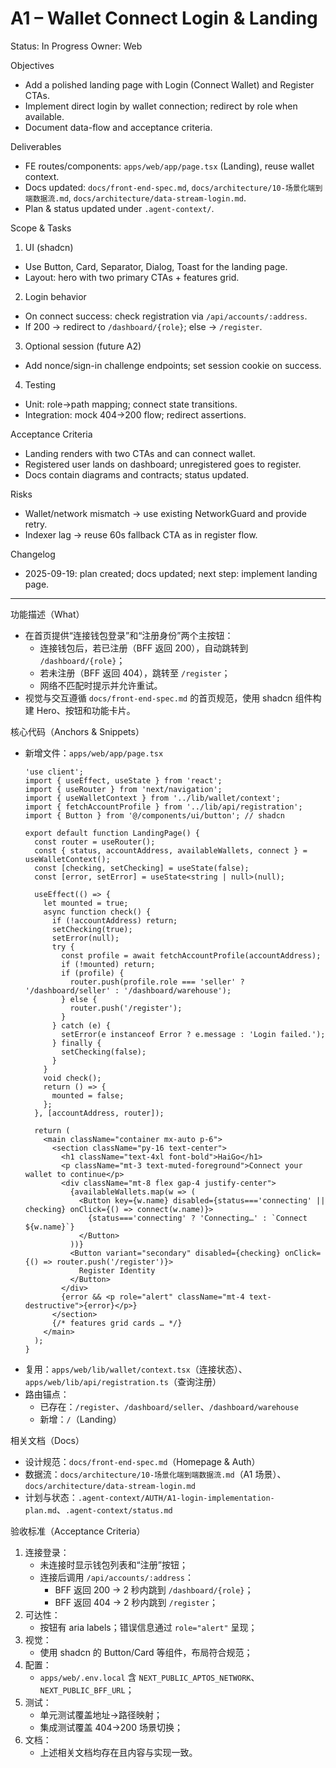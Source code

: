 # A1 – Wallet Connect Login & Landing

Status: In Progress
Owner: Web

Objectives
- Add a polished landing page with Login (Connect Wallet) and Register CTAs.
- Implement direct login by wallet connection; redirect by role when available.
- Document data-flow and acceptance criteria.

Deliverables
- FE routes/components: `apps/web/app/page.tsx` (Landing), reuse wallet context.
- Docs updated: `docs/front-end-spec.md`, `docs/architecture/10-场景化端到端数据流.md`, `docs/architecture/data-stream-login.md`.
- Plan & status updated under `.agent-context/`.

Scope & Tasks
1) UI (shadcn)
- Use Button, Card, Separator, Dialog, Toast for the landing page.
- Layout: hero with two primary CTAs + features grid.

2) Login behavior
- On connect success: check registration via `/api/accounts/:address`.
- If 200 → redirect to `/dashboard/{role}`; else → `/register`.

3) Optional session (future A2)
- Add nonce/sign-in challenge endpoints; set session cookie on success.

4) Testing
- Unit: role→path mapping; connect state transitions.
- Integration: mock 404→200 flow; redirect assertions.

Acceptance Criteria
- Landing renders with two CTAs and can connect wallet.
- Registered user lands on dashboard; unregistered goes to register.
- Docs contain diagrams and contracts; status updated.

Risks
- Wallet/network mismatch → use existing NetworkGuard and provide retry.
- Indexer lag → reuse 60s fallback CTA as in register flow.

Changelog
- 2025-09-19: plan created; docs updated; next step: implement landing page.

---

功能描述（What）
- 在首页提供“连接钱包登录”和“注册身份”两个主按钮：
  - 连接钱包后，若已注册（BFF 返回 200），自动跳转到 `/dashboard/{role}`；
  - 若未注册（BFF 返回 404），跳转至 `/register`；
  - 网络不匹配时提示并允许重试。
- 视觉与交互遵循 `docs/front-end-spec.md` 的首页规范，使用 shadcn 组件构建 Hero、按钮和功能卡片。

核心代码（Anchors & Snippets）
- 新增文件：`apps/web/app/page.tsx`
  ```tsx
  'use client';
  import { useEffect, useState } from 'react';
  import { useRouter } from 'next/navigation';
  import { useWalletContext } from '../lib/wallet/context';
  import { fetchAccountProfile } from '../lib/api/registration';
  import { Button } from '@/components/ui/button'; // shadcn

  export default function LandingPage() {
    const router = useRouter();
    const { status, accountAddress, availableWallets, connect } = useWalletContext();
    const [checking, setChecking] = useState(false);
    const [error, setError] = useState<string | null>(null);

    useEffect(() => {
      let mounted = true;
      async function check() {
        if (!accountAddress) return;
        setChecking(true);
        setError(null);
        try {
          const profile = await fetchAccountProfile(accountAddress);
          if (!mounted) return;
          if (profile) {
            router.push(profile.role === 'seller' ? '/dashboard/seller' : '/dashboard/warehouse');
          } else {
            router.push('/register');
          }
        } catch (e) {
          setError(e instanceof Error ? e.message : 'Login failed.');
        } finally {
          setChecking(false);
        }
      }
      void check();
      return () => {
        mounted = false;
      };
    }, [accountAddress, router]);

    return (
      <main className="container mx-auto p-6">
        <section className="py-16 text-center">
          <h1 className="text-4xl font-bold">HaiGo</h1>
          <p className="mt-3 text-muted-foreground">Connect your wallet to continue</p>
          <div className="mt-8 flex gap-4 justify-center">
            {availableWallets.map(w => (
              <Button key={w.name} disabled={status==='connecting' || checking} onClick={() => connect(w.name)}>
                {status==='connecting' ? 'Connecting…' : `Connect ${w.name}`}
              </Button>
            ))}
            <Button variant="secondary" disabled={checking} onClick={() => router.push('/register')}>
              Register Identity
            </Button>
          </div>
          {error && <p role="alert" className="mt-4 text-destructive">{error}</p>}
        </section>
        {/* features grid cards … */}
      </main>
    );
  }
  ```
- 复用：`apps/web/lib/wallet/context.tsx`（连接状态）、`apps/web/lib/api/registration.ts`（查询注册）
- 路由锚点：
  - 已存在：`/register`、`/dashboard/seller`、`/dashboard/warehouse`
  - 新增：`/`（Landing）

相关文档（Docs）
- 设计规范：`docs/front-end-spec.md`（Homepage & Auth）
- 数据流：`docs/architecture/10-场景化端到端数据流.md`（A1 场景）、`docs/architecture/data-stream-login.md`
- 计划与状态：`.agent-context/AUTH/A1-login-implementation-plan.md`、`.agent-context/status.md`

验收标准（Acceptance Criteria）
1) 连接登录：
   - 未连接时显示钱包列表和“注册”按钮；
   - 连接后调用 `/api/accounts/:address`：
     - BFF 返回 200 → 2 秒内跳到 `/dashboard/{role}`；
     - BFF 返回 404 → 2 秒内跳到 `/register`；
2) 可达性：
   - 按钮有 aria labels；错误信息通过 `role="alert"` 呈现；
3) 视觉：
   - 使用 shadcn 的 Button/Card 等组件，布局符合规范；
4) 配置：
   - `apps/web/.env.local` 含 `NEXT_PUBLIC_APTOS_NETWORK`、`NEXT_PUBLIC_BFF_URL`；
5) 测试：
   - 单元测试覆盖地址→路径映射；
   - 集成测试覆盖 404→200 场景切换；
6) 文档：
   - 上述相关文档均存在且内容与实现一致。
